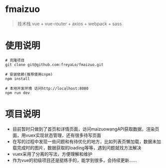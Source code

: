 # fmaizuo
> 技术栈 vue + vue-router + axios + webpack + sass  

# 使用说明
```
# 克隆项目
git clone git@github.com:freyaLo/fmaizuo.git

# 安装依赖(推荐使用cnpm)
npm install

# 本地开发环境 访问http://localhost:8080
npm run dev
```
# 项目说明
* 目前暂时只做到了首页和详情页面，访问maizuowangAPI获取数据，渲染页面，用vuex实现状态管理，还有很多待写页面
* 在写的过程中发现一些问题和有待优化的地方，比如列表页懒加载，数据未加载完成时的图片，数据获取的loading等等，遇到问题就找方法解决
* vuex采用了分离的写法，方便理解和维护
* 作为vue的初级项目还是挺练手的，能学到很多，会持续更新……





